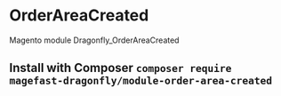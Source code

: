 # OrderAreaCreated
Magento module Dragonfly_OrderAreaCreated

## Install with Composer `composer require magefast-dragonfly/module-order-area-created`
